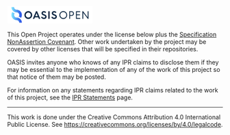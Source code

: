 <img src="artwork/OASIS-Primary-Logo-Full-Colour.png" width="200">

This Open Project operates under the license below plus the [Specification NonAssertion Covenant](https://www.oasis-open.org/policies-guidelines/open-projects-process#repository-specification-licenses-special-covenant). Other work undertaken by the project may be covered by other licenses that will be specified in their repositories.

OASIS invites anyone who knows of any IPR claims to disclose them if they may be essential to the implementation of any of the work of this project so that notice of them may be posted.

For information on any statements regarding IPR claims related to the work of this project, see the [IPR Statements](./IPR-STATEMENT.md) page.

---

This work is done under the Creative Commons Attribution 4.0 International Public License. See https://creativecommons.org/licenses/by/4.0/legalcode. 

